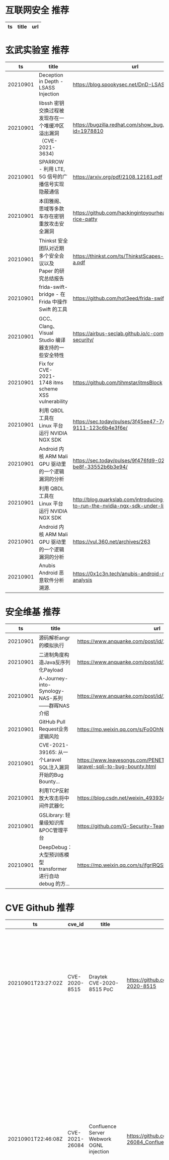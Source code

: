 # 互联网安全 推荐
| ts | title | url| 
| --- | --- | ---| 


# 玄武实验室 推荐
| ts | title | url| 
| --- | --- | ---| 
| 20210901 | Deception in Depth - LSASS Injection | https://blog.spookysec.net/DnD-LSASS-Injection/| 
| 20210901 | libssh 密钥交换过程被发现存在一个堆缓冲区溢出漏洞（CVE-2021-3634) | https://bugzilla.redhat.com/show_bug.cgi?id=1978810| 
| 20210901 | SPARROW - 利用 LTE, 5G 信号的广播信号实现隐蔽通信 | https://arxiv.org/pdf/2108.12161.pdf| 
| 20210901 | 本田雅阁、思域等多款车存在密钥重放攻击安全漏洞 | https://github.com/hackingintoyourheart/unoriginal-rice-patty| 
| 20210901 | Thinkst 安全团队对近期多个安全会议以及 Paper 的研究总结报告 | https://thinkst.com/ts/ThinkstScapes-2021-Q3-a.pdf| 
| 20210901 | frida-swift-bridge - 在 Frida 中操作 Swift 的工具 | https://github.com/hot3eed/frida-swift-bridge| 
| 20210901 | GCC、Clang、Visual Studio 编译器支持的一些安全特性 | https://airbus-seclab.github.io/c-compiler-security/| 
| 20210901 | Fix for CVE-2021-1748 itms scheme XSS vulnerability | https://github.com/tihmstar/itmsBlock| 
| 20210901 | 利用 QBDL 工具在 Linux 平台运行 NVIDIA NGX SDK | https://sec.today/pulses/3f45ee47-7442-449b-9111-123c6b4e3f6e/| 
| 20210901 | Android 内核 ARM Mali GPU 驱动里的一个逻辑漏洞的分析 | https://sec.today/pulses/9f476fd9-02a8-4fcb-be8f-33552b6b3e94/| 
| 20210901 | 利用 QBDL 工具在 Linux 平台运行 NVIDIA NGX SDK | http://blog.quarkslab.com/introducing-qbdl-how-to-run-the-nvidia-ngx-sdk-under-linux.html| 
| 20210901 | Android 内核 ARM Mali GPU 驱动里的一个逻辑漏洞的分析 | https://vul.360.net/archives/263| 
| 20210901 | Anubis Android 恶意软件分析溯源. | https://0x1c3n.tech/anubis-android-malware-analysis| 


# 安全维基 推荐
| ts | title | url| 
| --- | --- | ---| 
| 20210901 | 源码解析angr的模拟执行 | https://www.anquanke.com/post/id/251983| 
| 20210901 | 二进制角度构造Java反序列化Payload | https://www.anquanke.com/post/id/252024| 
| 20210901 | A-Journey-into-Synology-NAS-系列——群晖NAS介绍 | https://www.anquanke.com/post/id/251883| 
| 20210901 | GitHub Pull Request业务逻辑风险 | https://mp.weixin.qq.com/s/Fo0OhNb-MP-GqKM-ASCXsg| 
| 20210901 | CVE-2021-39165: 从一个Laravel SQL注入漏洞开始的Bug Bounty... | https://www.leavesongs.com/PENETRATION/cachet-from-laravel-sqli-to-bug-bounty.html| 
| 20210901 | 利用TCP反射放大攻击将中间件武器化 | https://blog.csdn.net/weixin_49393427/article/details/120025179| 
| 20210901 | GSLibrary: 轻量级知识库&POC管理平台 | https://github.com/G-Security-Team/GSLibrary| 
| 20210901 | DeepDebug：大型预训练模型 transformer 进行自动 debug 的方... | https://mp.weixin.qq.com/s/jfgrIRQSb_gPwvYGs8b_Pw| 


# CVE Github 推荐
| ts | cve_id | title | url | cve_detail| 
| --- | --- | --- | --- | ---| 
| 20210901T23:27:02Z | CVE-2020-8515 | Draytek CVE-2020-8515 PoC | https://github.com/darrenmartyn/CVE-2020-8515 | DrayTek Vigor2960 1.3.1_Beta, Vigor3900 1.4.4_Beta, and Vigor300B 1.3.3_Beta, 1.4.2.1_Beta, and 1.4.4_Beta devices allow remote code execution as root (without authentication) via shell metacharacters to the cgi-bin/mainfunction.cgi URI. This issue has been fixed in Vigor3900/2960/300B v1.5.1.| 
| 20210901T22:46:08Z | CVE-2021-26084 | Confluence Server Webwork OGNL injection | https://github.com/h3v0x/CVE-2021-26084_Confluence | In affected versions of Confluence Server and Data Center, an OGNL injection vulnerability exists that would allow an authenticated user, and in some instances an unauthenticated user, to execute arbitrary code on a Confluence Server or Data Center instance. The vulnerable endpoints can be accessed by a non-administrator user or unauthenticated user if ‘Allow people to sign up to create their account’ is enabled. To check whether this is enabled go to COG > User Management > User Signup Options. The affected versions are before version 6.13.23, from version 6.14.0 before 7.4.11, from version 7.5.0 before 7.11.6, and from version 7.12.0 before 7.12.5.| 
| 20210901T21:45:34Z | CVE-2021-26084 | CVE-2021-26084 - Confluence Pre-Auth RCE , OGNL injection  | https://github.com/carlosevieira/CVE-2021-26084 | In affected versions of Confluence Server and Data Center, an OGNL injection vulnerability exists that would allow an authenticated user, and in some instances an unauthenticated user, to execute arbitrary code on a Confluence Server or Data Center instance. The vulnerable endpoints can be accessed by a non-administrator user or unauthenticated user if ‘Allow people to sign up to create their account’ is enabled. To check whether this is enabled go to COG > User Management > User Signup Options. The affected versions are before version 6.13.23, from version 6.14.0 before 7.4.11, from version 7.5.0 before 7.11.6, and from version 7.12.0 before 7.12.5.| 
| 20210901T17:08:08Z | CVE-2021-35042 | Reproduce CVE-2021-35042 | https://github.com/mrlihd/CVE-2021-35042 | Django 3.1.x before 3.1.13 and 3.2.x before 3.2.5 allows QuerySet.order_by SQL injection if order_by is untrusted input from a client of a web application.| 
| 20210901T16:46:53Z | CVE-2021-21847 | PoC for exploiting CVE-2021-21847 : Multiple exploitable integer overflow vulnerabilities exist within the MPEG-4 decoding functionality of the GPAC Project on Advanced Content library v1.0.1. A specially crafted MPEG-4 input in “stts” decoder can cause an integer overflow due to unchecked arithmetic resulting in a heap-based buffer overflow that causes memory corruption. An attacker can convince a user to open a video to trigger this vulnerability. | https://github.com/AlAIAL90/CVE-2021-21847 | Multiple exploitable integer overflow vulnerabilities exist within the MPEG-4 decoding functionality of the GPAC Project on Advanced Content library v1.0.1. A specially crafted MPEG-4 input in “stts” decoder can cause an integer overflow due to unchecked arithmetic resulting in a heap-based buffer overflow that causes memory corruption. An attacker can convince a user to open a video to trigger this vulnerability.| 
| 20210901T16:46:52Z | CVE-2021-21853 | PoC for exploiting CVE-2021-21853 : Multiple exploitable integer overflow vulnerabilities exist within the MPEG-4 decoding functionality of the GPAC Project on Advanced Content library v1.0.1. A specially crafted MPEG-4 input can cause an integer overflow due to unchecked addition arithmetic resulting in a heap-based buffer overflow that causes memory corruption. An attacker can convince a user to open a video to trigger this vulnerability. | https://github.com/AlAIAL90/CVE-2021-21853 | Multiple exploitable integer overflow vulnerabilities exist within the MPEG-4 decoding functionality of the GPAC Project on Advanced Content library v1.0.1. A specially crafted MPEG-4 input can cause an integer overflow due to unchecked addition arithmetic resulting in a heap-based buffer overflow that causes memory corruption. An attacker can convince a user to open a video to trigger this vulnerability.| 
| 20210901T16:46:46Z | CVE-2021-21845 | PoC for exploiting CVE-2021-21845 : Multiple exploitable integer overflow vulnerabilities exist within the MPEG-4 decoding functionality of the GPAC Project on Advanced Content library v1.0.1. A specially crafted MPEG-4 input in “stsc” decoder can cause an integer overflow due to unchecked arithmetic resulting in a heap-based buffer overflow that causes memory corruption. An attacker can convince a user to open a video to trigger this vulnerability. | https://github.com/AlAIAL90/CVE-2021-21845 | Multiple exploitable integer overflow vulnerabilities exist within the MPEG-4 decoding functionality of the GPAC Project on Advanced Content library v1.0.1. A specially crafted MPEG-4 input in “stsc” decoder can cause an integer overflow due to unchecked arithmetic resulting in a heap-based buffer overflow that causes memory corruption. An attacker can convince a user to open a video to trigger this vulnerability.| 
| 20210901T16:46:45Z | CVE-2021-21846 | PoC for exploiting CVE-2021-21846 : Multiple exploitable integer overflow vulnerabilities exist within the MPEG-4 decoding functionality of the GPAC Project on Advanced Content library v1.0.1. A specially crafted MPEG-4 input in “stsz” decoder can cause an integer overflow due to unchecked arithmetic resulting in a heap-based buffer overflow that causes memory corruption. An attacker can convince a user to open a video to trigger this vulnerability. | https://github.com/AlAIAL90/CVE-2021-21846 | Multiple exploitable integer overflow vulnerabilities exist within the MPEG-4 decoding functionality of the GPAC Project on Advanced Content library v1.0.1. A specially crafted MPEG-4 input in “stsz” decoder can cause an integer overflow due to unchecked arithmetic resulting in a heap-based buffer overflow that causes memory corruption. An attacker can convince a user to open a video to trigger this vulnerability.| 
| 20210901T16:46:43Z | CVE-2021-21844 | PoC for exploiting CVE-2021-21844 : Multiple exploitable integer overflow vulnerabilities exist within the MPEG-4 decoding functionality of the GPAC Project on Advanced Content library v1.0.1. A specially crafted MPEG-4 input when encountering an atom using the “stco” FOURCC code, can cause an integer overflow due to unchecked arithmetic resulting in a heap-based buffer overflow that causes memory corruption. An attacker can convince a user to open a video to trigger this vulnerability. | https://github.com/AlAIAL90/CVE-2021-21844 | Multiple exploitable integer overflow vulnerabilities exist within the MPEG-4 decoding functionality of the GPAC Project on Advanced Content library v1.0.1. A specially crafted MPEG-4 input when encountering an atom using the “stco” FOURCC code, can cause an integer overflow due to unchecked arithmetic resulting in a heap-based buffer overflow that causes memory corruption. An attacker can convince a user to open a video to trigger this vulnerability.| 
| 20210901T16:46:36Z | CVE-2021-21839 | PoC for exploiting CVE-2021-21839 : Multiple exploitable integer overflow vulnerabilities exist within the MPEG-4 decoding functionality of the GPAC Project on Advanced Content library v1.0.1. A specially crafted MPEG-4 input can cause an integer overflow due to unchecked arithmetic resulting in a heap-based buffer overflow that causes memory corruption. An attacker can convince a user to open a video to trigger this vulnerability. | https://github.com/AlAIAL90/CVE-2021-21839 | Multiple exploitable integer overflow vulnerabilities exist within the MPEG-4 decoding functionality of the GPAC Project on Advanced Content library v1.0.1. A specially crafted MPEG-4 input can cause an integer overflow due to unchecked arithmetic resulting in a heap-based buffer overflow that causes memory corruption. An attacker can convince a user to open a video to trigger this vulnerability.| 


# klee on Github 推荐
| ts | title | url | stars | forks| 
| --- | --- | --- | --- | ---| 
| 20210901T23:25:24Z | An open-source Chinese font derived from Fontworks% Klee One. 一款基于 FONTWORKS 的 Klee One 的开源中文字体。 | https://github.com/lxgw/LxgwWenKai | 2698 | 68| 
| 20210901T18:25:20Z | Klee | https://github.com/aiskunks/Klee | 0 | 0| 
| 20210901T15:34:13Z | Web application for running static analysis of rust-based programs | https://github.com/LedgerProject/safepkt | 0 | 1| 
| 20210901T15:22:40Z | Backend application for running static analysis of rust-based programs | https://github.com/LedgerProject/safepkt_backend | 0 | 1| 
| 20210901T14:22:57Z | RVT is a collection of tools/libraries to support both static and dynamic verification of Rust programs. | https://github.com/project-oak/rust-verification-tools | 174 | 19| 
| 20210901T01:26:04Z | A personnal UI library made as an excuse to have a published UI package | https://github.com/Liinkiing/klee | 12 | 1| 


# s2e on Github 推荐
| ts | title | url | stars | forks| 
| --- | --- | --- | --- | ---| 


# exploit on Github 推荐
| ts | title | url | stars | forks| 
| --- | --- | --- | --- | ---| 
| 20210902T00:03:21Z | Open-Source Vulnerability Intelligence Center - Unified source of vulnerability, exploit and threat Intelligence feeds | https://github.com/Patrowl/PatrowlHearsData | 29 | 15| 
| 20210901T23:40:35Z | destroy teamers | https://github.com/Pokemon5252525252/mm2-anti_teamer-exploit | 0 | 0| 
| 20210901T23:37:33Z | Stuxnet is an extremely sophisticated computer worm that exploits multiple previously unknown Windows zero-day vulnerabilities to infect computers and spread. Its purpose was not just to infect PCs but to cause real-world physical effects. Specifically, it targets centrifuges used to produce the enriched uranium that powers nuclear weapons and reactors. | https://github.com/uraninite/win32-stuxnet | 4 | 3| 
| 20210901T22:25:10Z | This repository is primarily maintained by Omar Santos and includes thousands of resources related to ethical hacking  / penetration testing, digital forensics and incident response (DFIR), vulnerability research, exploit development, reverse engineering, and more. | https://github.com/The-Art-of-Hacking/h4cker | 9967 | 1668| 
| 20210901T22:15:31Z | Null | https://github.com/tinchoabbate/sushiswap-miso-exploit-poc | 1 | 0| 
| 20210901T22:02:47Z | A post-exploitation kernel module that allows an attacker to edit files with little to no footprint. | https://github.com/mineo333/GhostFops | 0 | 0| 
| 20210901T21:52:02Z | Pupy is an opensource, cross-platform (Windows, Linux, OSX, Android) remote administration and post-exploitation tool mainly written in python | https://github.com/n1nj4sec/pupy | 6532 | 1654| 
| 20210901T21:44:48Z | Exploit for Roblox Bedwars, I may decide to obfuscate this soon. | https://github.com/EthanMcDonagh/RopixelV1 | 0 | 0| 
| 20210901T21:18:40Z | Exploiting Causal Structure for Transportability in Online, Multi-Agent Environments | https://github.com/axelbrowne/ECS4TOMAE | 0 | 0| 
| 20210901T21:15:18Z | Simple Bash Script to Enumerate and Exploit JavaScript Files of a target and its Subdomains | https://github.com/utkarsh24122/JSEnum | 2 | 0| 


# backdoor on Github 推荐
| ts | title | url | stars | forks| 
| --- | --- | --- | --- | ---| 
| 20210901T21:52:02Z | Pupy is an opensource, cross-platform (Windows, Linux, OSX, Android) remote administration and post-exploitation tool mainly written in python | https://github.com/n1nj4sec/pupy | 6532 | 1654| 
| 20210901T20:08:17Z | Backdoor in c++ | https://github.com/Terraminator/Backdoor | 0 | 0| 
| 20210901T19:50:40Z | TrojanZoo provides a universal pytorch platform to conduct security researches (especially backdoor attacks/defenses) of image classification in deep learning. | https://github.com/ain-soph/trojanzoo | 95 | 16| 
| 20210901T18:56:52Z | Just a simple test using modules to make an apache2 backdoor | https://github.com/impugnus/simple_apache2_backdoor | 1 | 1| 
| 20210901T17:20:39Z | A backdoor command api used in Kego | https://github.com/KegoForceOp/KegoCommandApi | 2 | 0| 
| 20210901T15:33:28Z | A basic Roblox Backdoor (EDUCATIONAL PURPOSES ONLY)  | https://github.com/JustEmjil/RBR | 0 | 0| 
| 20210901T14:22:57Z | FOR EDUCATIONAL PURPOSES ONLY!!!!! Just a C++ backdoor/server | https://github.com/Jammin-Coder/cpp-backdoor | 0 | 0| 
| 20210901T11:50:49Z | A curated list of backdoor learning resources | https://github.com/THUYimingLi/backdoor-learning-resources | 300 | 56| 
| 20210901T10:28:12Z | A Hidden and Undetectable Remote Access Tool written in C++ and Server in Python3 | https://github.com/Ryan-AW/Windows-Backdoor | 17 | 4| 
| 20210901T07:14:39Z | A Simple Ruby Websocket Backdoor And Ruby Command Line Listener | https://github.com/krishpranav/browserexploit | 1 | 1| 


# symbolic execution on Github 推荐
| ts | title | url | stars | forks| 
| --- | --- | --- | --- | ---| 
| 20210901T16:48:31Z | Symbolic execution tool | https://github.com/trailofbits/manticore | 2442 | 362| 
| 20210901T15:34:29Z | A symbolic execution engine for LLVM IR | https://github.com/insufficiently-caffeinated/caffeine | 7 | 4| 
| 20210901T15:25:46Z | Symbolica%s open-source symbolic execution engine. | https://github.com/SymbolicaDev/Symbolica | 4 | 1| 
| 20210901T09:10:26Z | The symbolic execution engine powering the K Framework | https://github.com/kframework/kore | 157 | 34| 
| 20210901T05:29:01Z | Triton is a Dynamic Binary Analysis (DBA) framework. It provides internal components like a Dynamic Symbolic Execution (DSE) engine, a dynamic taint engine, AST representations of the x86, x86-64, ARM32 and AArch64 Instructions Set Architecture (ISA), SMT simplification passes, an SMT solver interface and, the last but not least, Python bindings. | https://github.com/JonathanSalwan/Triton | 1881 | 390| 


# big4 on Github 推荐
| ts | title | url | stars | forks| 
| --- | --- | --- | --- | ---| 


# fuzz on Github 推荐
| ts | title | url | stars | forks| 
| --- | --- | --- | --- | ---| 
| 20210901T23:58:24Z | Projek tugas fuzzy sistem untuk memprediksi lama ketahanan buah. Data pada projek ini bukan data real karena tujuan dibuatnya lebih ke implementasi metode fuzzy. | https://github.com/iizmyy/fuzzy-buah | 0 | 0| 
| 20210901T23:14:42Z | Null | https://github.com/aicacia/ts-string-fuzzy_equals | 0 | 0| 
| 20210901T22:32:04Z | Null | https://github.com/VeriBlock/fuzz-corpus | 1 | 1| 
| 20210901T22:06:52Z | Color-based superpixel algorithm for image segmentation. | https://github.com/abdelrahman-0/Fuzzy-Simple-Linear-Iterative-Clustering | 0 | 0| 
| 20210901T22:04:06Z | Swift-based fuzzing tools | https://github.com/krypted/swiftfuzztools | 15 | 0| 
| 20210901T22:02:02Z | Null | https://github.com/zyrouge/fuzzle | 0 | 1| 
| 20210901T21:48:00Z | Null | https://github.com/epsonik/FuzzyDescV2 | 0 | 0| 
| 20210901T21:32:59Z | under construction | https://github.com/ekiwi/rtl-fuzz-lab | 0 | 0| 
| 20210901T21:22:04Z | all manner of wordlists | https://github.com/thelikes/fuzzmost | 9 | 17| 
| 20210901T20:51:53Z | REST API Fuzz Testing (RAFT): Source code for self-hosted service developed for Azure, including the API, orchestration engine, and default set of security tools (including MSR%s RESTler), that enables developers to embed security tooling into their CI/CD workflows | https://github.com/microsoft/rest-api-fuzz-testing | 193 | 28| 



# 日更新程序
